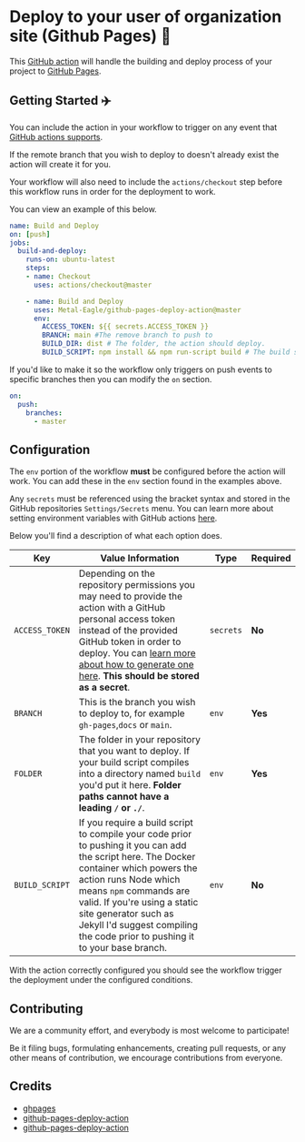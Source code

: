# Deploy to your user of organization site (Github Pages) :rocket:

This [GitHub action](https://github.com/features/actions) will handle the building and deploy process of your project to [GitHub Pages](https://pages.github.com/).

## Getting Started :airplane:

You can include the action in your workflow to trigger on any event that [GitHub actions supports](https://help.github.com/en/articles/events-that-trigger-workflows).

If the remote branch that you wish to deploy to doesn't already exist the action will create it for you.

Your workflow will also need to include the `actions/checkout` step before this workflow runs in order for the deployment to work.

You can view an example of this below.

```yml
name: Build and Deploy
on: [push]
jobs:
  build-and-deploy:
    runs-on: ubuntu-latest
    steps:
    - name: Checkout
      uses: actions/checkout@master

    - name: Build and Deploy
      uses: Metal-Eagle/github-pages-deploy-action@master
      env:
        ACCESS_TOKEN: ${{ secrets.ACCESS_TOKEN }}
        BRANCH: main #The remove branch to push to
        BUILD_DIR: dist # The folder, the action should deploy.
        BUILD_SCRIPT: npm install && npm run-script build # The build script the action should run prior to deploying.
```

If you'd like to make it so the workflow only triggers on push events to specific branches then you can modify the `on` section.

```yml
on:
  push:
    branches:
      - master
```

## Configuration

The `env` portion of the workflow **must** be configured before the action will work. 
You can add these in the `env` section found in the examples above. 

Any `secrets` must be referenced using the bracket syntax and stored in the GitHub repositories `Settings/Secrets` menu. 
You can learn more about setting environment variables with GitHub actions [here](https://help.github.com/en/articles/workflow-syntax-for-github-actions#jobsjob_idstepsenv).

Below you'll find a description of what each option does.

| Key            | Value Information                                            | Type      | Required |
| -------------- | ------------------------------------------------------------ | --------- | -------- |
| `ACCESS_TOKEN` | Depending on the repository permissions you may need to provide the action with a GitHub personal access token instead of the provided GitHub token in order to deploy. You can [learn more about how to generate one here](https://help.github.com/en/articles/creating-a-personal-access-token-for-the-command-line). **This should be stored as a secret**. | `secrets` | **No**   |
| `BRANCH`       | This is the branch you wish to deploy to, for example `gh-pages`,`docs` or `main`. | `env`     | **Yes**  |
| `FOLDER`       | The folder in your repository that you want to deploy. If your build script compiles into a directory named `build` you'd put it here. **Folder paths cannot have a leading `/` or `./`**. | `env`     | **Yes**  |
| `BUILD_SCRIPT` | If you require a build script to compile your code prior to pushing it you can add the script here. The Docker container which powers the action runs Node which means `npm` commands are valid. If you're using a static site generator such as Jekyll I'd suggest compiling the code prior to pushing it to your base branch. | `env`     | **No**   |

With the action correctly configured you should see the workflow trigger the deployment under the configured conditions.

## Contributing

We are a community effort, and everybody is most welcome to participate!

Be it filing bugs, formulating enhancements, creating pull requests, or any other means of contribution, we encourage contributions from everyone.

## Credits

- [ghpages](https://github.com/maxheld83/ghpages)
- [github-pages-deploy-action](https://github.com/grasilife/github-pages-deploy-action)
- [github-pages-deploy-action](https://github.com/testthedocs/github-pages-deploy-action)


